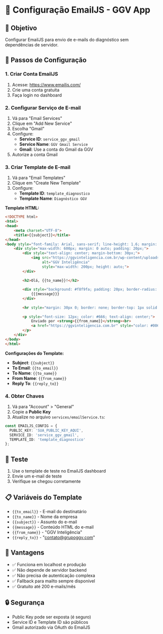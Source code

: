 # 📧 Configuração EmailJS - GGV App

## 🎯 Objetivo
Configurar EmailJS para envio de e-mails do diagnóstico sem dependências de servidor.

## 🔧 Passos de Configuração

### 1. Criar Conta EmailJS
1. Acesse: https://www.emailjs.com/
2. Crie uma conta gratuita
3. Faça login no dashboard

### 2. Configurar Serviço de E-mail
1. Vá para "Email Services"
2. Clique em "Add New Service"
3. Escolha "Gmail" 
4. Configure:
   - **Service ID**: `service_ggv_gmail`
   - **Service Name**: `GGV Gmail Service`
   - **Gmail**: Use a conta do Gmail da GGV
5. Autorize a conta Gmail

### 3. Criar Template de E-mail
1. Vá para "Email Templates"
2. Clique em "Create New Template"
3. Configure:
   - **Template ID**: `template_diagnostico`
   - **Template Name**: `Diagnóstico GGV`

**Template HTML:**
```html
<!DOCTYPE html>
<html>
<head>
    <meta charset="UTF-8">
    <title>{{subject}}</title>
</head>
<body style="font-family: Arial, sans-serif; line-height: 1.6; margin: 0; padding: 0;">
    <div style="max-width: 600px; margin: 0 auto; padding: 20px;">
        <div style="text-align: center; margin-bottom: 30px;">
            <img src="https://ggvinteligencia.com.br/wp-content/uploads/2025/08/Logo-GGV-Branca.png" 
                 alt="GGV Inteligência" 
                 style="max-width: 200px; height: auto;">
        </div>
        
        <h2>Olá, {{to_name}}!</h2>
        
        <div style="background: #f8f9fa; padding: 20px; border-radius: 8px; margin: 20px 0;">
            {{{message}}}
        </div>
        
        <hr style="margin: 30px 0; border: none; border-top: 1px solid #eee;">
        
        <p style="font-size: 12px; color: #666; text-align: center;">
            Enviado por <strong>{{from_name}}</strong><br>
            <a href="https://ggvinteligencia.com.br" style="color: #0066cc;">ggvinteligencia.com.br</a>
        </p>
    </div>
</body>
</html>
```

**Configurações do Template:**
- **Subject**: `{{subject}}`
- **To Email**: `{{to_email}}`
- **To Name**: `{{to_name}}`
- **From Name**: `{{from_name}}`
- **Reply To**: `{{reply_to}}`

### 4. Obter Chaves
1. Vá para "Account" > "General"
2. Copie a **Public Key**
3. Atualize no arquivo `services/emailService.ts`:

```typescript
const EMAILJS_CONFIG = {
  PUBLIC_KEY: 'SUA_PUBLIC_KEY_AQUI',
  SERVICE_ID: 'service_ggv_gmail',
  TEMPLATE_ID: 'template_diagnostico'
};
```

## 🧪 Teste
1. Use o template de teste no EmailJS dashboard
2. Envie um e-mail de teste
3. Verifique se chegou corretamente

## 📋 Variáveis do Template
- `{{to_email}}` - E-mail do destinatário
- `{{to_name}}` - Nome da empresa
- `{{subject}}` - Assunto do e-mail
- `{{message}}` - Conteúdo HTML do e-mail
- `{{from_name}}` - "GGV Inteligência"
- `{{reply_to}}` - "contato@grupoggv.com"

## 🎯 Vantagens
- ✅ Funciona em localhost e produção
- ✅ Não depende de servidor backend
- ✅ Não precisa de autenticação complexa
- ✅ Fallback para mailto sempre disponível
- ✅ Gratuito até 200 e-mails/mês

## 🔒 Segurança
- Public Key pode ser exposta (é seguro)
- Service ID e Template ID são públicos
- Gmail autorizado via OAuth do EmailJS
